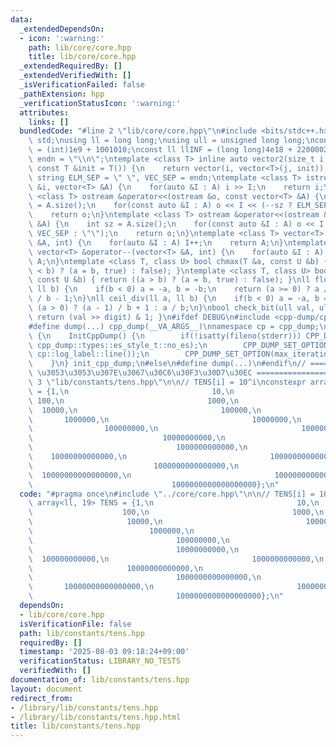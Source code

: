 ```yaml
---
data:
  _extendedDependsOn:
  - icon: ':warning:'
    path: lib/core/core.hpp
    title: lib/core/core.hpp
  _extendedRequiredBy: []
  _extendedVerifiedWith: []
  _isVerificationFailed: false
  _pathExtension: hpp
  _verificationStatusIcon: ':warning:'
  attributes:
    links: []
  bundledCode: "#line 2 \"lib/core/core.hpp\"\n#include <bits/stdc++.h>\nusing namespace\
    \ std;\nusing ll = long long;\nusing ull = unsigned long long;\nconst int INF\
    \ = (int)1e9 + 1001010;\nconst ll llINF = (long long)4e18 + 22000020;\nconst string\
    \ endn = \"\\n\";\ntemplate <class T> inline auto vector2(size_t i, size_t j,\
    \ const T &init = T()) {\n    return vector(i, vector<T>(j, init));\n}\nconst\
    \ string ELM_SEP = \" \", VEC_SEP = endn;\ntemplate <class T> istream &operator>>(istream\
    \ &i, vector<T> &A) {\n    for(auto &I : A) i >> I;\n    return i;\n}\ntemplate\
    \ <class T> ostream &operator<<(ostream &o, const vector<T> &A) {\n    int sz\
    \ = A.size();\n    for(const auto &I : A) o << I << (--sz ? ELM_SEP : \"\");\n\
    \    return o;\n}\ntemplate <class T> ostream &operator<<(ostream &o, const vector<vector<T>>\
    \ &A) {\n    int sz = A.size();\n    for(const auto &I : A) o << I << (--sz ?\
    \ VEC_SEP : \"\");\n    return o;\n}\ntemplate <class T> vector<T> &operator++(vector<T>\
    \ &A, int) {\n    for(auto &I : A) I++;\n    return A;\n}\ntemplate <class T>\
    \ vector<T> &operator--(vector<T> &A, int) {\n    for(auto &I : A) I--;\n    return\
    \ A;\n}\ntemplate <class T, class U> bool chmax(T &a, const U &b) { return ((a\
    \ < b) ? (a = b, true) : false); }\ntemplate <class T, class U> bool chmin(T &a,\
    \ const U &b) { return ((a > b) ? (a = b, true) : false); }\nll floor_div(ll a,\
    \ ll b) {\n    if(b < 0) a = -a, b = -b;\n    return (a >= 0) ? a / b : (a + 1)\
    \ / b - 1;\n}\nll ceil_div(ll a, ll b) {\n    if(b < 0) a = -a, b = -b;\n    return\
    \ (a > 0) ? (a - 1) / b + 1 : a / b;\n}\nbool check_bit(ull val, ull digit) {\
    \ return (val >> digit) & 1; }\n#ifdef DEBUG\n#include <cpp-dump/cpp-dump.hpp>\n\
    #define dump(...) cpp_dump(__VA_ARGS__)\nnamespace cp = cpp_dump;\nstruct InitCppDump\
    \ {\n    InitCppDump() {\n        if(!isatty(fileno(stderr))) CPP_DUMP_SET_OPTION(es_style,\
    \ cpp_dump::types::es_style_t::no_es);\n        CPP_DUMP_SET_OPTION(log_label_func,\
    \ cp::log_label::line());\n        CPP_DUMP_SET_OPTION(max_iteration_count, 30);\n\
    \    }\n} init_cpp_dump;\n#else\n#define dump(...)\n#endif\n// ====================\
    \ \u3053\u3053\u307E\u3067\u30C6\u30F3\u30D7\u30EC ====================\n#line\
    \ 3 \"lib/constants/tens.hpp\"\n\n// TENS[i] = 10^i\nconstexpr array<ll, 19> TENS\
    \ = {1,\n                                10,\n                               \
    \ 100,\n                                1000,\n                              \
    \  10000,\n                                100000,\n                         \
    \       1000000,\n                                10000000,\n                \
    \                100000000,\n                                1000000000,\n   \
    \                             10000000000,\n                                100000000000,\n\
    \                                1000000000000,\n                            \
    \    10000000000000,\n                                100000000000000,\n     \
    \                           1000000000000000,\n                              \
    \  10000000000000000,\n                                100000000000000000,\n \
    \                               1000000000000000000};\n"
  code: "#pragma once\n#include \"../core/core.hpp\"\n\n// TENS[i] = 10^i\nconstexpr\
    \ array<ll, 19> TENS = {1,\n                                10,\n            \
    \                    100,\n                                1000,\n           \
    \                     10000,\n                                100000,\n      \
    \                          1000000,\n                                10000000,\n\
    \                                100000000,\n                                1000000000,\n\
    \                                10000000000,\n                              \
    \  100000000000,\n                                1000000000000,\n           \
    \                     10000000000000,\n                                100000000000000,\n\
    \                                1000000000000000,\n                         \
    \       10000000000000000,\n                                100000000000000000,\n\
    \                                1000000000000000000};\n"
  dependsOn:
  - lib/core/core.hpp
  isVerificationFile: false
  path: lib/constants/tens.hpp
  requiredBy: []
  timestamp: '2025-08-03 09:18:24+09:00'
  verificationStatus: LIBRARY_NO_TESTS
  verifiedWith: []
documentation_of: lib/constants/tens.hpp
layout: document
redirect_from:
- /library/lib/constants/tens.hpp
- /library/lib/constants/tens.hpp.html
title: lib/constants/tens.hpp
---
```

